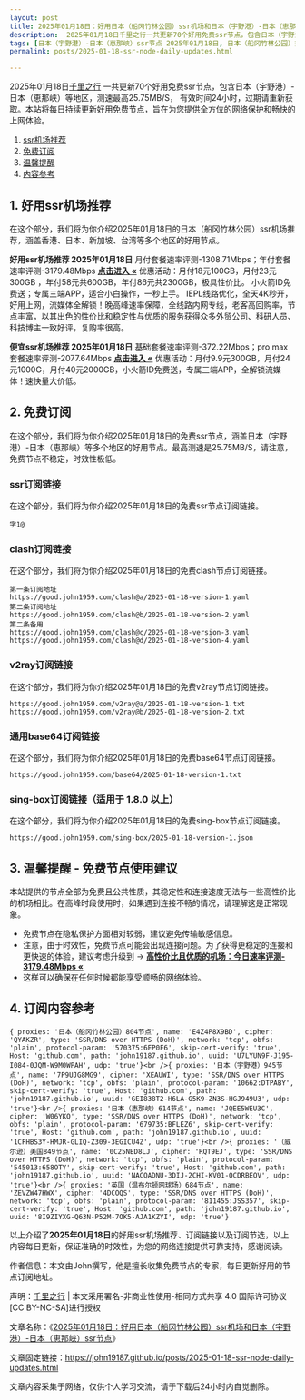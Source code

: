 ```yaml
---
layout: post
title: 2025年01月18日：好用日本（船冈竹林公园）ssr机场和日本（宇野港）-日本（恵那峡）ssr节点
description:  2025年01月18日千里之行一共更新70个好用免费ssr节点，包含日本（宇野港）-日本（恵那峡）等地区，测速最高25.75MB/S， 有效时间24小时，过期请重新获取。本站将每日持续更新好用免费节点，旨在为您提供全方位的网络保护和畅快的上网体验
tags: [日本（宇野港）-日本（恵那峡）ssr节点 2025年01月18日, 日本（船冈竹林公园）好用ssr机场推荐 2025年01月18日]
permalink: posts/2025-01-18-ssr-node-daily-updates.html

---
```



2025年01月18日[千里之行](https://john19187.github.io) 一共更新70个好用免费ssr节点，包含日本（宇野港）-日本（恵那峡）等地区，测速最高25.75MB/S， 有效时间24小时，过期请重新获取。本站将每日持续更新好用免费节点，旨在为您提供全方位的网络保护和畅快的上网体验。

1. [ssr机场推荐](#1-好用ssr机场推荐)
2. [免费订阅](#2-免费订阅)
3. [温馨提醒](#3-温馨提醒---免费节点使用建议)
4. [内容参考](#4-订阅内容参考)

## 1. 好用ssr机场推荐

在这个部分，我们将为你介绍2025年01月18日的日本（船冈竹林公园）ssr机场推荐，涵盖香港、日本、新加坡、台湾等多个地区的好用节点。

<div class="good cat1"><strong>好用ssr机场推荐 2025年01月18日</strong> 月付套餐速率评测-1308.71Mbps；年付套餐速率评测-3179.48Mbps <strong><a href="https://good.john1959.com/lepl/2025-01-18" target="_blank">点击进入 «</a></strong> 优惠活动：月付18元100GB，月付23元300GB ，年付58元共600GB，年付86元共2300GB，极具性价比。 小火箭ID免费送；专属三端APP，适合小白操作，一秒上手。 IEPL线路优化，全天4K秒开，好用上网，流媒体全解锁！晚高峰速率保障，全线路内网专线，老客高回购率，节点丰富，以其出色的性价比和稳定性与优质的服务获得众多外贸公司、科研人员、科技博主一致好评，复购率很高。</div><div class="good cat2">

<strong>便宜ssr机场推荐 2025年01月18日</strong> 基础套餐速率评测-372.22Mbps；pro max套餐速率评测-2077.64Mbps <strong><a href="https://good.john1959.com/cheap/2025-01-18" target="_blank">点击进入 «</a></strong> 优惠活动：月付9.9元300GB，月付24元1000G，月付40元2000GB，小火箭ID免费送，专属三端APP，全解锁流媒体！速快量大价低。</div>

## 2. 免费订阅

在这个部分，我们将为你介绍2025年01月18日的免费ssr节点，涵盖日本（宇野港）-日本（恵那峡）等多个地区的好用节点。最高测速是25.75MB/S，请注意，免费节点不稳定，时效性极低。

### ssr订阅链接

在这个部分，我们将为你介绍2025年01月18日的免费ssr节点订阅链接。

```
字1@
```

### clash订阅链接

在这个部分，我们将为你介绍2025年01月18日的免费clash节点订阅链接。

```
第一条订阅地址
https://good.john1959.com/clash@a/2025-01-18-version-1.yaml
第二条订阅地址
https://good.john1959.com/clash@b/2025-01-18-version-2.yaml
第二条备用
https://good.john1959.com/clash@c/2025-01-18-version-3.yaml
https://good.john1959.com/clash@d/2025-01-18-version-4.yaml
```

### v2ray订阅链接

在这个部分，我们将为你介绍2025年01月18日的免费v2ray节点订阅链接。

```
https://good.john1959.com/v2ray@a/2025-01-18-version-1.txt
https://good.john1959.com/v2ray@b/2025-01-18-version-2.txt
```

### 通用base64订阅链接

在这个部分，我们将为你介绍2025年01月18日的免费base64节点订阅链接。

```
https://good.john1959.com/base64/2025-01-18-version-1.txt
```

### sing-box订阅链接（适用于 1.8.0 以上）

在这个部分，我们将为你介绍2025年01月18日的免费sing-box节点订阅链接。

```
https://good.john1959.com/sing-box/2025-01-18-version-1.json
```

## 3. 温馨提醒 - 免费节点使用建议

本站提供的节点全部为免费且公共性质，其稳定性和连接速度无法与一些高性价比的机场相比。在高峰时段使用时，如果遇到连接不畅的情况，请理解这是正常现象。

- 免费节点在隐私保护方面相对较弱，建议避免传输敏感信息。
- 注意，由于时效性，免费节点可能会出现连接问题。为了获得更稳定的连接和更快速的体验，建议考虑升级到 → <strong>[高性价比且优质的机场：今日速率评测- 3179.48Mbps «](https://good.john1959.com/lepl/2025-01-18)</strong>
- 这样可以确保在任何时候都能享受顺畅的网络体验。

## 4. 订阅内容参考

```
{ proxies: '日本（船冈竹林公园）804节点', name: 'E4Z4P8X9BD', cipher: 'QYAKZR', type: 'SSR/DNS over HTTPS (DoH)', network: 'tcp', obfs: 'plain', protocol-param: '570375:6EP0F6', skip-cert-verify: 'true', Host: 'github.com', path: 'john19187.github.io', uuid: 'U7LYUN9F-J195-I084-0JQM-W9M0WPAH', udp: 'true'}<br />{ proxies: '日本（宇野港）945节点', name: '7P9UJG8MG9', cipher: 'XEAUWI', type: 'SSR/DNS over HTTPS (DoH)', network: 'tcp', obfs: 'plain', protocol-param: '10662:DTPABY', skip-cert-verify: 'true', Host: 'github.com', path: 'john19187.github.io', uuid: 'GEI838T2-H6LA-G5K9-ZN3S-HGJ949U3', udp: 'true'}<br />{ proxies: '日本（恵那峡）614节点', name: 'JQEE5WEU3C', cipher: 'W06YKQ', type: 'SSR/DNS over HTTPS (DoH)', network: 'tcp', obfs: 'plain', protocol-param: '679735:BFLEZ6', skip-cert-verify: 'true', Host: 'github.com', path: 'john19187.github.io', uuid: '1CFHBS3Y-HMJR-GLIQ-Z309-3EGICU4Z', udp: 'true'}<br />{ proxies: '（威尔逊）美国849节点', name: '0C25NED8LJ', cipher: 'RQT9EJ', type: 'SSR/DNS over HTTPS (DoH)', network: 'tcp', obfs: 'plain', protocol-param: '545013:658OTY', skip-cert-verify: 'true', Host: 'github.com', path: 'john19187.github.io', uuid: 'NACQADNU-3DIJ-2CHI-KV01-OCDRBEOV', udp: 'true'}<br />{ proxies: '英国（温布尔顿网球场）684节点', name: 'ZEVZW47HWX', cipher: '4DCOQS', type: 'SSR/DNS over HTTPS (DoH)', network: 'tcp', obfs: 'plain', protocol-param: '811455:JSS357', skip-cert-verify: 'true', Host: 'github.com', path: 'john19187.github.io', uuid: '8I9ZIYXG-Q63N-P52M-7OK5-AJA1KZYI', udp: 'true'}
```

以上介绍了<strong>2025年01月18日</strong>的好用ssr机场推荐、订阅链接以及订阅节选，以上内容每日更新，保证准确的时效性，为您的网络连接提供可靠支持，感谢阅读。

作者信息：本文由John撰写，他是擅长收集免费节点的专家，每日更新好用的节点订阅地址。

声明：[千里之行](https://john19187.github.io) | 本文采用署名-非商业性使用-相同方式共享 4.0 国际许可协议[CC BY-NC-SA]进行授权

文章名称：《[2025年01月18日：好用日本（船冈竹林公园）ssr机场和日本（宇野港）-日本（恵那峡）ssr节点](https://john19187.github.io/posts/2025-01-18-ssr-node-daily-updates.html)》

文章固定链接：https://john19187.github.io/posts/2025-01-18-ssr-node-daily-updates.html


文章内容采集于网络，仅供个人学习交流，请于下载后24小时内自觉删除。
